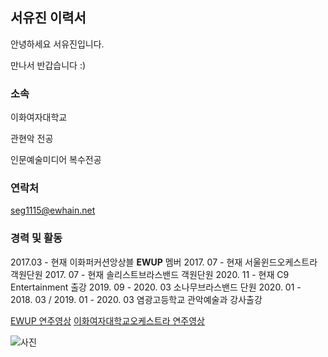 ## 서유진 이력서

안녕하세요 서유진입니다.

만나서 반갑습니다 :)


### 소속

이화여자대학교

관현악 전공

인문예술미디어 복수전공


### 연락처
seg1115@ewhain.net



### 경력 및 활동

2017.03 - 현재 이화퍼커션앙상블 **EWUP** 멤버
2017. 07 - 현재 서울윈드오케스트라 객원단원
2017. 07 - 현재 솔리스트브라스밴드 객원단원
2020. 11 - 현재 C9 Entertainment 출강
2019. 09 - 2020. 03 소나무브라스밴드 단원
2020. 01 - 2018. 03 / 2019. 01 - 2020. 03  염광고등학교 관악예술과 강사출강


[EWUP 연주영상](https://youtu.be/TvFqRp0TA_w)
[이화여자대학교오케스트라 연주영상](https://youtu.be/vbaf-CXBO-s)


![사진](https://user-images.githubusercontent.com/90170417/132167824-d4f28f2a-6839-4dc8-944d-897798a5b737.jpg)





